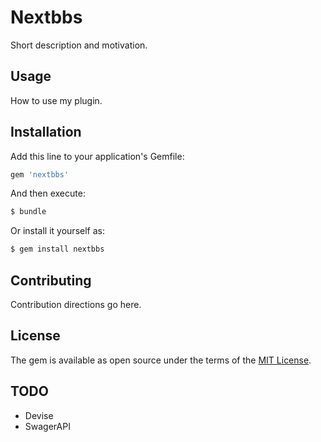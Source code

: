 # Nextbbs

Short description and motivation.

## Usage

How to use my plugin.

## Installation

Add this line to your application's Gemfile:

```ruby
gem 'nextbbs'
```

And then execute:

```bash
$ bundle
```

Or install it yourself as:

```bash
$ gem install nextbbs
```

## Contributing

Contribution directions go here.

## License

The gem is available as open source under the terms of the [MIT License](https://opensource.org/licenses/MIT).

## TODO

- Devise
- SwagerAPI
